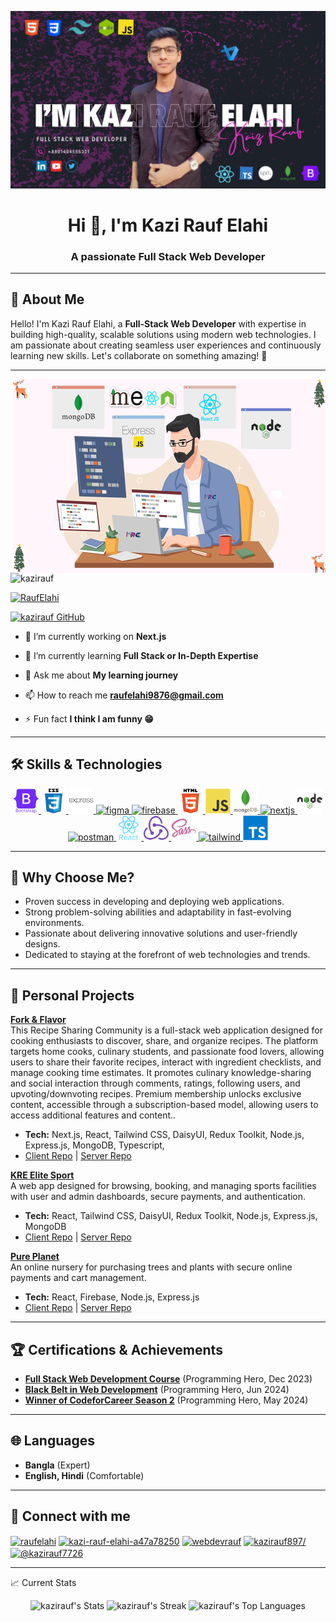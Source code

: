 

![cover photo!](https://raw.githubusercontent.com/kazirauf/kazirauf/refs/heads/main/banner.png)

<h1 align="center">Hi 👋, I'm Kazi Rauf Elahi</h1>
<h3 align="center">A passionate Full Stack Web Developer</h3>


---

## 👋 About Me  
Hello! I'm Kazi Rauf Elahi, a **Full-Stack Web Developer** with expertise in building high-quality, scalable solutions using modern web technologies. I am passionate about creating seamless user experiences and continuously learning new skills. Let's collaborate on something amazing! 🚀

---
<img align="right" alt="Coding" width="500" height="310" src="https://raw.githubusercontent.com/kazirauf/kazirauf/refs/heads/main/Black%20and%20Pink%20Gradient%20Motivational%20Quote%20Desktop%20Wallpaper.png">


<p align="left">
  <img src="https://komarev.com/ghpvc/?username=kazirauf&label=Profile%20views&color=0e75b6&style=flat" alt="kazirauf" />
</p>

<div ><p align="left">
  <a href="https://x.com/RaufElahi" target="_blank">
    <img src="https://img.shields.io/twitter/follow/RaufElahi?logo=twitter&style=for-the-badge" alt="RaufElahi" />
  </a>
</p>

<p align="left">
  <a href="https://github.com/kazirauf" target="_blank">
    <img src="https://img.shields.io/github/followers/kazirauf?logo=github&style=for-the-badge" alt="kazirauf GitHub" />
  </a>
</p></div>

- 🔭 I’m currently working on **Next.js**

- 🌱 I’m currently learning **Full Stack or In-Depth Expertise**

- 💬 Ask me about **My learning journey**

- 📫 How to reach me **raufelahi9876@gmail.com**

- ⚡ Fun fact **I think I am funny 😁**
---

## 🛠️ Skills & Technologies  
<p align="center"> <a href="https://getbootstrap.com" target="_blank" rel="noreferrer"> <img src="https://raw.githubusercontent.com/devicons/devicon/master/icons/bootstrap/bootstrap-plain-wordmark.svg" alt="bootstrap" width="40" height="40"/> </a> <a href="https://www.w3schools.com/css/" target="_blank" rel="noreferrer"> <img src="https://raw.githubusercontent.com/devicons/devicon/master/icons/css3/css3-original-wordmark.svg" alt="css3" width="40" height="40"/> </a> <a href="https://expressjs.com" target="_blank" rel="noreferrer"> <img src="https://raw.githubusercontent.com/devicons/devicon/master/icons/express/express-original-wordmark.svg" alt="express" width="40" height="40"/> </a> <a href="https://www.figma.com/" target="_blank" rel="noreferrer"> <img src="https://www.vectorlogo.zone/logos/figma/figma-icon.svg" alt="figma" width="40" height="40"/> </a> <a href="https://firebase.google.com/" target="_blank" rel="noreferrer"> <img src="https://www.vectorlogo.zone/logos/firebase/firebase-icon.svg" alt="firebase" width="40" height="40"/> </a> <a href="https://www.w3.org/html/" target="_blank" rel="noreferrer"> <img src="https://raw.githubusercontent.com/devicons/devicon/master/icons/html5/html5-original-wordmark.svg" alt="html5" width="40" height="40"/> </a> <a href="https://developer.mozilla.org/en-US/docs/Web/JavaScript" target="_blank" rel="noreferrer"> <img src="https://raw.githubusercontent.com/devicons/devicon/master/icons/javascript/javascript-original.svg" alt="javascript" width="40" height="40"/> </a> <a href="https://www.mongodb.com/" target="_blank" rel="noreferrer"> <img src="https://raw.githubusercontent.com/devicons/devicon/master/icons/mongodb/mongodb-original-wordmark.svg" alt="mongodb" width="40" height="40"/> </a> <a href="https://nextjs.org/" target="_blank" rel="noreferrer"> <img src="https://cdn.worldvectorlogo.com/logos/nextjs-2.svg" alt="nextjs" width="40" height="40"/> </a> <a href="https://nodejs.org" target="_blank" rel="noreferrer"> <img src="https://raw.githubusercontent.com/devicons/devicon/master/icons/nodejs/nodejs-original-wordmark.svg" alt="nodejs" width="40" height="40"/> </a> <a href="https://postman.com" target="_blank" rel="noreferrer"> <img src="https://www.vectorlogo.zone/logos/getpostman/getpostman-icon.svg" alt="postman" width="40" height="40"/> </a> <a href="https://reactjs.org/" target="_blank" rel="noreferrer"> <img src="https://raw.githubusercontent.com/devicons/devicon/master/icons/react/react-original-wordmark.svg" alt="react" width="40" height="40"/> </a> <a href="https://redux.js.org" target="_blank" rel="noreferrer"> <img src="https://raw.githubusercontent.com/devicons/devicon/master/icons/redux/redux-original.svg" alt="redux" width="40" height="40"/> </a> <a href="https://sass-lang.com" target="_blank" rel="noreferrer"> <img src="https://raw.githubusercontent.com/devicons/devicon/master/icons/sass/sass-original.svg" alt="sass" width="40" height="40"/> </a> <a href="https://tailwindcss.com/" target="_blank" rel="noreferrer"> <img src="https://www.vectorlogo.zone/logos/tailwindcss/tailwindcss-icon.svg" alt="tailwind" width="40" height="40"/> </a> <a href="https://www.typescriptlang.org/" target="_blank" rel="noreferrer"> <img src="https://raw.githubusercontent.com/devicons/devicon/master/icons/typescript/typescript-original.svg" alt="typescript" width="40" height="40"/> </a> </p>


---

## 🌟 Why Choose Me?  
- Proven success in developing and deploying web applications.  
- Strong problem-solving abilities and adaptability in fast-evolving environments.  
- Passionate about delivering innovative solutions and user-friendly designs.  
- Dedicated to staying at the forefront of web technologies and trends.
  
---

## 🔧 Personal Projects  
**[Fork & Flavor](https://fandf-client.vercel.app/)**  
This Recipe Sharing Community is a full-stack web application designed for cooking enthusiasts to discover, share, and organize recipes. The platform targets home cooks, culinary students, and passionate food lovers, allowing users to share their favorite recipes, interact with ingredient checklists, and manage cooking time estimates. It promotes culinary knowledge-sharing and social interaction through comments, ratings, following users, and upvoting/downvoting recipes. Premium membership unlocks exclusive content, accessible through a subscription-based model, allowing users to access additional features and content..  
- **Tech:** Next.js, React, Tailwind CSS, DaisyUI, Redux Toolkit, Node.js, Express.js, MongoDB, Typescript,   
- [Client Repo](https://github.com/kazirauf/Fork-Flavor-Client-Side) | [Server Repo](https://github.com/kazirauf/Fork-Flavor-Server-Side)

**[KRE Elite Sport](https://kre-elite-sport.vercel.app/)**  
A web app designed for browsing, booking, and managing sports facilities with user and admin dashboards, secure payments, and authentication.  
- **Tech:** React, Tailwind CSS, DaisyUI, Redux Toolkit, Node.js, Express.js, MongoDB  
- [Client Repo](https://github.com/kazirauf/KRE-EliteSport-Client) | [Server Repo](https://github.com/kazirauf/KRE-Elite-Sport-Backend)


**[Pure Planet](https://pure-planet-fdda8.web.app/)**  
An online nursery for purchasing trees and plants with secure online payments and cart management.  
- **Tech:** React, Firebase, Node.js, Express.js  
- [Client Repo](https://github.com/kazirauf/pure-planet-client) | [Server Repo](https://github.com/kazirauf/pure-planet-server)

---

## 🏆 Certifications & Achievements  
- **[Full Stack Web Development Course](https://drive.google.com/file/d/1AurmTgI7TEl1iwRP3IYUJETMZwOydolv/view?usp=sharing)** (Programming Hero, Dec 2023)  
- **[Black Belt in Web Development](https://drive.google.com/file/d/1m5K1PXQaaiDA5s5W35sU8A2CqJadMXoM/view?usp=sharing)** (Programming Hero, Jun 2024)  
- **[Winner of CodeforCareer Season 2](https://drive.google.com/file/d/1L8UnHITjmXARUl1-bspySBTAXkzcHx6D/view?usp=sharing)** (Programming Hero, May 2024)

---


## 🌐 Languages  
- **Bangla** (Expert)  
- **English, Hindi** (Comfortable)

---

## 🔗 Connect with me 
<p align="left">
<a href="https://twitter.com/raufelahi" target="blank"><img align="center" src="https://raw.githubusercontent.com/rahuldkjain/github-profile-readme-generator/master/src/images/icons/Social/twitter.svg" alt="raufelahi" height="30" width="40" /></a>
<a href="https://linkedin.com/in/kazi-rauf-elahi-a47a78250" target="blank"><img align="center" src="https://raw.githubusercontent.com/rahuldkjain/github-profile-readme-generator/master/src/images/icons/Social/linked-in-alt.svg" alt="kazi-rauf-elahi-a47a78250" height="30" width="40" /></a>
<a href="https://fb.com/webdevrauf" target="blank"><img align="center" src="https://raw.githubusercontent.com/rahuldkjain/github-profile-readme-generator/master/src/images/icons/Social/facebook.svg" alt="webdevrauf" height="30" width="40" /></a>
<a href="https://instagram.com/kazirauf897/" target="blank"><img align="center" src="https://raw.githubusercontent.com/rahuldkjain/github-profile-readme-generator/master/src/images/icons/Social/instagram.svg" alt="kazirauf897/" height="30" width="40" /></a>
<a href="https://www.youtube.com/c/@kazirauf7726" target="blank"><img align="center" src="https://raw.githubusercontent.com/rahuldkjain/github-profile-readme-generator/master/src/images/icons/Social/youtube.svg" alt="@kazirauf7726" height="30" width="40" /></a>
</p>

---

📈 Current Stats

<div align="center">
  <img src="https://github-readme-stats.vercel.app/api?username=kazirauf&theme=radical&show_icons=true&hide_border=true&count_private=true" alt="kazirauf's Stats" />
  <img src="https://github-readme-streak-stats.herokuapp.com/?user=kazirauf&theme=radical&hide_border=true" alt="kazirauf's Streak" />
  <img src="https://github-readme-stats.vercel.app/api/top-langs/?username=kazirauf&theme=radical&show_icons=true&hide_border=true&layout=compact" alt="kazirauf's Top Languages" />
</div>


